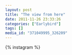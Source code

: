 ```yaml
---
layout: post
title: "The view from here"
date: 2011-11-26 23:33:26
categories: ["Earlybird"]
tags: []
media_id: "371049995_326209"
---
```


{% instagram %}
